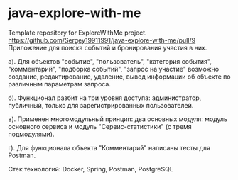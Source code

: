 # java-explore-with-me
Template repository for ExploreWithMe project.
https://github.com/Sergey19911991/java-explore-with-me/pull/9
Приложение для поиска событий и бронирования участия в них.  

а). Для объектов "событие", "пользователь", "категория события", "комментарий", "подборка событий", "запрос на участие" возможно создание, редактирование, удаление, вывод информации об объекте по различным параметрам запроса.  

б). Функционал разбит на три уровня доступа: администратор, публичный, только для зарегистрированных пользователей.  

в). Применен многомодульный принцип: два основных модуля: модуль основного сервиса и модуль "Сервис-статистики" (с тремя подмодулями).  

г). Для функционала объекта "Комментарий" написаны тесты для Postman.  

Стек технологий: Docker, Spring, Postman, PostgreSQL
